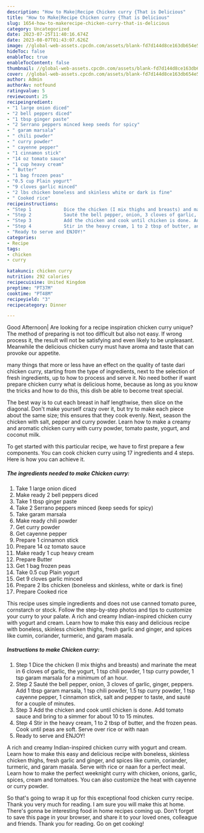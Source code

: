 ```yaml
---
description: "How to Make|Recipe Chicken curry {That is Delicious"
title: "How to Make|Recipe Chicken curry {That is Delicious"
slug: 1654-how-to-makerecipe-chicken-curry-that-is-delicious
category: Uncategorized
date: 2023-07-25T11:40:16.674Z
date: 2023-08-07T01:43:07.626Z
image: //global-web-assets.cpcdn.com/assets/blank-fd7d144d8ce163db654e5a02c40b08a2775adb7897d16e4062681dc7e1b2800f.png
hideToc: false
enableToc: true
enableTocContent: false
thumbnail: //global-web-assets.cpcdn.com/assets/blank-fd7d144d8ce163db654e5a02c40b08a2775adb7897d16e4062681dc7e1b2800f.png
cover: //global-web-assets.cpcdn.com/assets/blank-fd7d144d8ce163db654e5a02c40b08a2775adb7897d16e4062681dc7e1b2800f.png
author: Admin
authorAv: notfound
ratingvalue: 5
reviewcount: 25
recipeingredient:
- "1 large onion diced"
- "2 bell peppers diced"
- "1 tbsp ginger paste"
- "2 Serrano peppers minced keep seeds for spicy"
- " garam marsala"
- " chili powder"
- " curry powder"
- " cayenne pepper"
- "1 cinnamon stick"
- "14 oz tomato sauce"
- "1 cup heavy cream"
- " Butter"
- "1 bag frozen peas"
- "0.5 cup Plain yogurt"
- "9 cloves garlic minced"
- "2 lbs chicken boneless and skinless white or dark is fine"
- " Cooked rice"
recipeinstructions:
- "Step 1            Dice the chicken (I mix thighs and breasts) and marinate the meat in 6 cloves of garlic, the yogurt, 1 tsp chili powder, 1 tsp curry powder, 1 tsp garam marsala for a minimum of an hour."
- "Step 2            Sauté the bell pepper, onion, 3 cloves of garlic, ginger, peppers. Add 1 tbsp garam marsala, 1 tsp chili powder, 1.5 tsp curry powder, 1 tsp cayenne pepper, 1 cinnamon stick, salt and pepper to taste, and sauté for a couple of minutes."
- "Step 3            Add the chicken and cook until chicken is done. Add tomato sauce and bring to a simmer for about 10 to 15 minutes."
- "Step 4            Stir in the heavy cream, 1 to 2 tbsp of butter, and the frozen peas. Cook until peas are soft. Serve over rice or with naan"
- "Ready to serve and ENJOY!"
categories:
- Recipe
tags:
- chicken
- curry

katakunci: chicken curry 
nutrition: 292 calories
recipecuisine: United Kingdom
preptime: "PT37M"
cooktime: "PT48M"
recipeyield: "3"
recipecategory: Dinner

---
```



Good Afternoon| Are looking for a recipe inspiration chicken curry unique? The method of preparing is not too difficult but also not easy. If wrong process it, the result will not be satisfying and even likely to be unpleasant. Meanwhile the delicious chicken curry must have aroma and taste that can provoke our appetite.






many things that more or less have an effect on the quality of taste dari chicken curry, starting from the type of ingredients, next to the selection of fresh ingredients, up to how to process and serve it. No need bother if want prepare chicken curry what is delicious home, because as long as you know the tricks and how to do this, this dish be able to become treat  special.


The best way is to cut each breast in half lengthwise, then slice on the diagonal. Don&#39;t make yourself crazy over it, but try to make each piece about the same size; this ensures that they cook evenly. Next, season the chicken with salt, pepper and curry powder. Learn how to make a creamy and aromatic chicken curry with curry powder, tomato paste, yogurt, and coconut milk.


To get started with this particular recipe, we have to first prepare a few components. You can cook chicken curry using 17 ingredients and 4 steps. Here is how you can achieve it.

<!--inarticleads1-->

##### The ingredients needed to make Chicken curry:

1. Take 1 large onion diced
1. Make ready 2 bell peppers diced
1. Take 1 tbsp ginger paste
1. Take 2 Serrano peppers minced (keep seeds for spicy)
1. Take  garam marsala
1. Make ready  chili powder
1. Get  curry powder
1. Get  cayenne pepper
1. Prepare 1 cinnamon stick
1. Prepare 14 oz tomato sauce
1. Make ready 1 cup heavy cream
1. Prepare  Butter
1. Get 1 bag frozen peas
1. Take 0.5 cup Plain yogurt
1. Get 9 cloves garlic minced
1. Prepare 2 lbs chicken (boneless and skinless, white or dark is fine)
1. Prepare  Cooked rice


This recipe uses simple ingredients and does not use canned tomato puree, cornstarch or stock. Follow the step-by-step photos and tips to customize your curry to your palate. A rich and creamy Indian-inspired chicken curry with yogurt and cream. Learn how to make this easy and delicious recipe with boneless, skinless chicken thighs, fresh garlic and ginger, and spices like cumin, coriander, turmeric, and garam masala. 

<!--inarticleads2-->

##### Instructions to make Chicken curry:

1. Step 1            Dice the chicken (I mix thighs and breasts) and marinate the meat in 6 cloves of garlic, the yogurt, 1 tsp chili powder, 1 tsp curry powder, 1 tsp garam marsala for a minimum of an hour.
1. Step 2            Sauté the bell pepper, onion, 3 cloves of garlic, ginger, peppers. Add 1 tbsp garam marsala, 1 tsp chili powder, 1.5 tsp curry powder, 1 tsp cayenne pepper, 1 cinnamon stick, salt and pepper to taste, and sauté for a couple of minutes.
1. Step 3            Add the chicken and cook until chicken is done. Add tomato sauce and bring to a simmer for about 10 to 15 minutes.
1. Step 4            Stir in the heavy cream, 1 to 2 tbsp of butter, and the frozen peas. Cook until peas are soft. Serve over rice or with naan
1. Ready to serve and ENJOY!

A rich and creamy Indian-inspired chicken curry with yogurt and cream. Learn how to make this easy and delicious recipe with boneless, skinless chicken thighs, fresh garlic and ginger, and spices like cumin, coriander, turmeric, and garam masala. Serve with rice or naan for a perfect meal. Learn how to make the perfect weeknight curry with chicken, onions, garlic, spices, cream and tomatoes. You can also customize the heat with cayenne or curry powder. 

So that's going to wrap it up for this exceptional food chicken curry recipe. Thank you very much for reading. I am sure you will make this at home. There's gonna be interesting food in home recipes coming up. Don't forget to save this page in your browser, and share it to your loved ones, colleague and friends. Thank you for reading. Go on get cooking!
